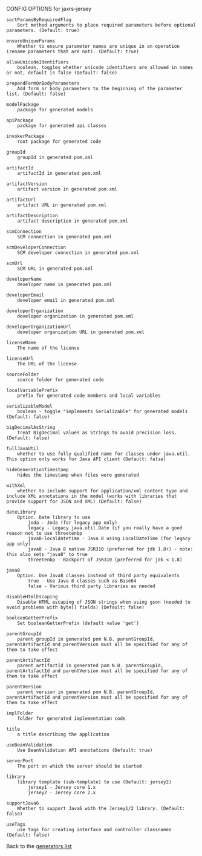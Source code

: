 CONFIG OPTIONS for jaxrs-jersey

    sortParamsByRequiredFlag
        Sort method arguments to place required parameters before optional parameters. (Default: true)

    ensureUniqueParams
        Whether to ensure parameter names are unique in an operation (rename parameters that are not). (Default: true)

    allowUnicodeIdentifiers
        boolean, toggles whether unicode identifiers are allowed in names or not, default is false (Default: false)

    prependFormOrBodyParameters
        Add form or body parameters to the beginning of the parameter list. (Default: false)

    modelPackage
        package for generated models

    apiPackage
        package for generated api classes

    invokerPackage
        root package for generated code

    groupId
        groupId in generated pom.xml

    artifactId
        artifactId in generated pom.xml

    artifactVersion
        artifact version in generated pom.xml

    artifactUrl
        artifact URL in generated pom.xml

    artifactDescription
        artifact description in generated pom.xml

    scmConnection
        SCM connection in generated pom.xml

    scmDeveloperConnection
        SCM developer connection in generated pom.xml

    scmUrl
        SCM URL in generated pom.xml

    developerName
        developer name in generated pom.xml

    developerEmail
        developer email in generated pom.xml

    developerOrganization
        developer organization in generated pom.xml

    developerOrganizationUrl
        developer organization URL in generated pom.xml

    licenseName
        The name of the license

    licenseUrl
        The URL of the license

    sourceFolder
        source folder for generated code

    localVariablePrefix
        prefix for generated code members and local variables

    serializableModel
        boolean - toggle "implements Serializable" for generated models (Default: false)

    bigDecimalAsString
        Treat BigDecimal values as Strings to avoid precision loss. (Default: false)

    fullJavaUtil
        whether to use fully qualified name for classes under java.util. This option only works for Java API client (Default: false)

    hideGenerationTimestamp
        hides the timestamp when files were generated

    withXml
        whether to include support for application/xml content type and include XML annotations in the model (works with libraries that provide support for JSON and XML) (Default: false)

    dateLibrary
        Option. Date library to use
            joda - Joda (for legacy app only)
            legacy - Legacy java.util.Date (if you really have a good reason not to use threetenbp
            java8-localdatetime - Java 8 using LocalDateTime (for legacy app only)
            java8 - Java 8 native JSR310 (preferred for jdk 1.8+) - note: this also sets "java8" to true
            threetenbp - Backport of JSR310 (preferred for jdk < 1.8)

    java8
        Option. Use Java8 classes instead of third party equivalents
            true - Use Java 8 classes such as Base64
            false - Various third party libraries as needed

    disableHtmlEscaping
        Disable HTML escaping of JSON strings when using gson (needed to avoid problems with byte[] fields) (Default: false)

    booleanGetterPrefix
        Set booleanGetterPrefix (default value 'get')

    parentGroupId
        parent groupId in generated pom N.B. parentGroupId, parentArtifactId and parentVersion must all be specified for any of them to take effect

    parentArtifactId
        parent artifactId in generated pom N.B. parentGroupId, parentArtifactId and parentVersion must all be specified for any of them to take effect

    parentVersion
        parent version in generated pom N.B. parentGroupId, parentArtifactId and parentVersion must all be specified for any of them to take effect

    implFolder
        folder for generated implementation code

    title
        a title describing the application

    useBeanValidation
        Use BeanValidation API annotations (Default: true)

    serverPort
        The port on which the server should be started

    library
        library template (sub-template) to use (Default: jersey2)
            jersey1 - Jersey core 1.x
            jersey2 - Jersey core 2.x

    supportJava6
        Whether to support Java6 with the Jersey1/2 library. (Default: false)

    useTags
        use tags for creating interface and controller classnames (Default: false)

Back to the [generators list](README.md)
